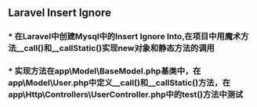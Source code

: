## Laravel Insert Ignore

### * 在Laravel中创建Mysql中的Insert Ignore Into,在项目中用魔术方法\_\_call()和\_\_callStatic()实现new对象和静态方法的调用
### * 实现方法在app\Model\BaseModel.php基类中，在app\Model\User.php中定义\_\_call()和\_\_callStatic()方法，在app\Http\Controllers\UserController.php中的test()方法中测试

